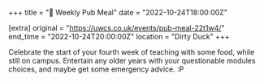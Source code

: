 +++
title = "🍔 Weekly Pub Meal"
date = "2022-10-24T18:00:00Z"

[extra]
original = "https://uwcs.co.uk/events/pub-meal-22t1w4/"    
end_time = "2022-10-24T20:00:00Z"
location = "Dirty Duck"
+++

Celebrate the start of your fourth week of teaching with some food, while still on campus. Entertain any older years with your questionable modules choices, and maybe get some emergency advice. :P

